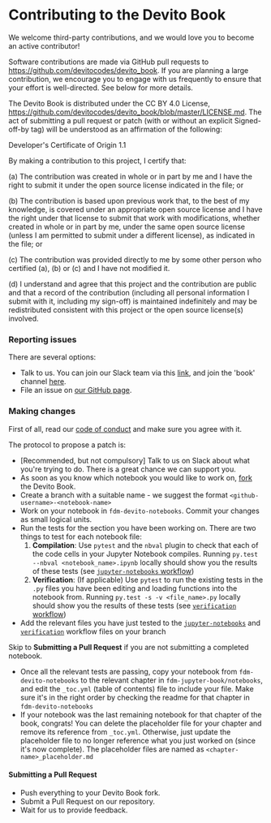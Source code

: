 # Contributing to the Devito Book

We welcome third-party contributions, and we would love you to become an active contributor!

Software contributions are made via GitHub pull requests to https://github.com/devitocodes/devito_book. If you are planning a large contribution, we encourage you to engage with us frequently to ensure that your effort is well-directed. See below for more details.

The Devito Book is distributed under the CC BY 4.0 License, https://github.com/devitocodes/devito_book/blob/master/LICENSE.md. The act of submitting a pull request or patch (with or without an explicit Signed-off-by tag) will be understood as an affirmation of the following:

Developer's Certificate of Origin 1.1

By making a contribution to this project, I certify that:

(a) The contribution was created in whole or in part by me and I have the right to submit it under the open source license indicated in the file; or

(b) The contribution is based upon previous work that, to the best of my knowledge, is covered under an appropriate open source license and I have the right under that license to submit that work with modifications, whether created in whole or in part by me, under the same open source license (unless I am permitted to submit under a different license), as indicated in the file; or

(c) The contribution was provided directly to me by some other person who certified (a), (b) or (c) and I have not modified it.

(d) I understand and agree that this project and the contribution are public and that a record of the contribution (including all personal information I submit with it, including my sign-off) is maintained indefinitely and may be redistributed consistent with this project or the open source license(s) involved.

### Reporting issues

There are several options:
* Talk to us. You can join our Slack team via this [link](https://devitocodes.slack.com/join/shared_invite/zt-gtd2yxj9-Y31YKk_7lr9AwfXeL2iMFg#/), and join the 'book' channel [here](https://devitocodes.slack.com/archives/C0182SV07NU).
* File an issue on [our GitHub page](https://github.com/devitocodes/devito_book/issues).

### Making changes

First of all, read our [code of conduct](https://github.com/devitocodes/devito_book/blob/master/CODE_OF_CONDUCT.md) and make sure you agree with it.

The protocol to propose a patch is:
* [Recommended, but not compulsory] Talk to us on Slack about what you're trying to do. There is a great chance we can support you.
* As soon as you know which notebook you would like to work on, [fork](https://help.github.com/articles/fork-a-repo/) the Devito Book.
* Create a branch with a suitable name - we suggest the format `<github-username>-<notebook-name>`
* Work on your notebook in `fdm-devito-notebooks`. Commit your changes as small logical units.
* Run the tests for the section you have been working on. There are two things to test for each notebook file:
  1. **Compilation**: Use `pytest` and the `nbval` plugin to check that each of the code cells in your Jupyter Notebook compiles. Running `py.test --nbval <notebook_name>.ipynb` locally should show you the results of these tests (see [`jupyter-notebooks` workflow](https://github.com/devitocodes/devito_book/blob/master/.github/workflows/jupyter-notebooks.yml))
  2. **Verification**: (If applicable) Use `pytest` to run the existing tests in the `.py` files you have been editing and loading functions into the notebook from. Running `py.test -s -v <file_name>.py` locally should show you the results of these tests (see [`verification` workflow](https://github.com/devitocodes/devito_book/blob/master/.github/workflows/verification.yml))
* Add the relevant files you have just tested to the [`jupyter-notebooks`](https://github.com/devitocodes/devito_book/blob/master/.github/workflows/jupyter-notebooks.yml) and [`verification`](https://github.com/devitocodes/devito_book/blob/master/.github/workflows/verification.yml) workflow files on your branch

Skip to **Submitting a Pull Request** if you are not submitting a completed notebook.
* Once all the relevant tests are passing, copy your notebook from `fdm-devito-notebooks` to the relevant chapter in `fdm-jupyter-book/notebooks`, and edit the `_toc.yml` (table of contents) file to include your file. Make sure it's in the right order by checking the readme for that chapter in `fdm-devito-notebooks`
* If your notebook was the last remaining notebook for that chapter of the book, congrats! You can delete the placeholder file for your chapter and remove its reference from `_toc.yml`. Otherwise, just update the placeholder file to no longer reference what you just worked on (since it's now complete). The placeholder files are named as `<chapter-name>_placeholder.md`

#### Submitting a Pull Request 
* Push everything to your Devito Book fork.
* Submit a Pull Request on our repository.
* Wait for us to provide feedback.
